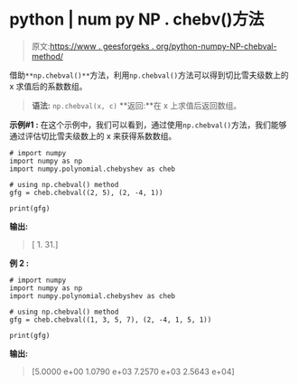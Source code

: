 # python | num py NP . chebv()方法

> 原文:[https://www . geesforgeks . org/python-numpy-NP-chebval-method/](https://www.geeksforgeeks.org/python-numpy-np-chebval-method/)

借助`**np.chebval()**`方法，利用`np.chebval()`方法可以得到切比雪夫级数上的 x 求值后的系数数组。

> **语法:** `np.chebval(x, c)`
> **返回:**在 x 上求值后返回数组。

**示例#1 :**
在这个示例中，我们可以看到，通过使用`np.chebval()`方法，我们能够通过评估切比雪夫级数上的 x 来获得系数数组。

```
# import numpy
import numpy as np
import numpy.polynomial.chebyshev as cheb

# using np.chebval() method
gfg = cheb.chebval((2, 5), (2, -4, 1))

print(gfg)
```

**输出:**

> [ 1\. 31.]

**例 2 :**

```
# import numpy
import numpy as np
import numpy.polynomial.chebyshev as cheb

# using np.chebval() method
gfg = cheb.chebval((1, 3, 5, 7), (2, -4, 1, 5, 1))

print(gfg)
```

**输出:**

> [5.0000 e+00 1.0790 e+03 7.2570 e+03 2.5643 e+04]